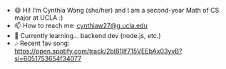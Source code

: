 - 😄 Hi! I’m Cynthia Wang (she/her) and I am a second-year Math of CS major at UCLA :)
- 📫 How to reach me: cynthiaw27@g.ucla.edu 
- 🌱 Currently learning... backend dev (node.js, etc.)
- 🎶 Recent fav song: https://open.spotify.com/track/2bl81llf715VEEbAx03yvB?si=6051753654f34077

<!---
cynthiaw27/cynthiaw27 is a ✨ special ✨ repository because its `README.md` (this file) appears on your GitHub profile.
You can click the Preview link to take a look at your changes.
--->

